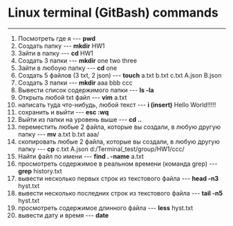 
# Linux terminal (GitBash) commands
____________

1) Посмотреть где я	---  **pwd**
2) Создать папку ---  **mkdir** HW1
3) Зайти в папку --- **cd** HW1
4) Создать 3 папки --- **mkdir** one two three
5) Зайти в любоую папку --- **cd** one
6) Создать 5 файлов (3 txt, 2 json) --- **touch** a.txt b.txt c.txt A.json B.json
7) Создать 3 папки --- **mkdir** aaa bbb ccc
8) Вывести список содержимого папки --- **ls -la**
9) Открыть любой txt файл	--- **vim** a.txt
10) написать туда что-нибудь, любой текст ---  **i (insert)** Hello World!!!!!
11) сохранить и выйти --- **esc :wq**
12) Выйти из папки на уровень выше --- **cd ..**
13) переместить любые 2 файла, которые вы создали, в любую другую папку --- **mv** a.txt b.txt aaa/
14) скопировать любые 2 файла, которые вы создали,
 в любую другую папку --- **cp** c.txt A.json d:/Terminal_test/group/HW1/ccc/
15) Найти файл по имени --- **find . -name** a.txt
16) просмотреть содержимое в реальном времени (команда grep) --- **grep** history.txt
17) вывести несколько первых строк из текстового файла --- **head -n3** hyst.txt
18) вывести несколько последних строк из текстового файла --- **tail -n5** hyst.txt
19) просмотреть содержимое длинного файла ---   **less** hyst.txt
20) вывести дату и время --- **date**



